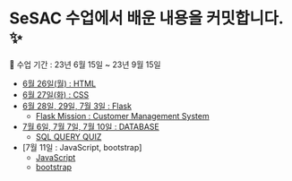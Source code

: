 # SeSAC 수업에서 배운 내용을 커밋합니다. ✨

🩷 수업 기간 : 23년 6월 15일 ~ 23년 9월 15일

- [6월 26일(월) : HTML](https://github.com/Minjoo522/SeSAC/tree/main/HTML)
- [6월 27일(화) : CSS](https://github.com/Minjoo522/SeSAC/tree/main/CSS)
- [6월 28일, 29일, 7월 3일 : Flask](https://github.com/Minjoo522/SeSAC/tree/main/python/Flask)
  - [Flask Mission : Customer Management System](https://github.com/Minjoo522/CRM)
- [7월 6일, 7월 7일, 7월 10일 : DATABASE](https://github.com/Minjoo522/SeSAC/tree/main/DATABASE)
  - [SQL QUERY QUIZ](https://github.com/Minjoo522/SeSAC/blob/main/DATABASE/database_lecture.md)
- [7월 11일 : JavaScript, bootstrap]
  - [JavaScript](https://github.com/Minjoo522/SeSAC/tree/main/javascript)
  - [bootstrap](https://github.com/Minjoo522/SeSAC/tree/main/bootstrap)
